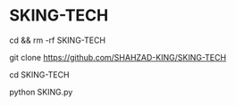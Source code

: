 # SKING-TECH

cd && rm -rf SKING-TECH

git clone https://github.com/SHAHZAD-KING/SKING-TECH

cd SKING-TECH

python SKING.py
